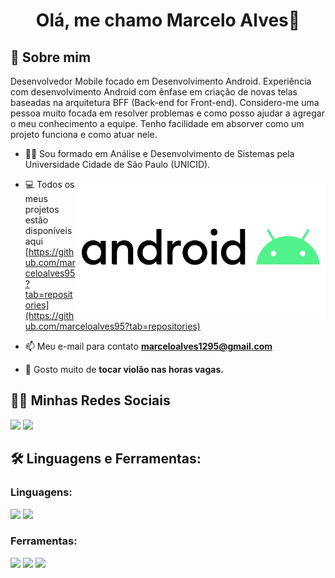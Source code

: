 <h1 align="center">Olá, me chamo Marcelo Alves👋</h1>

## 🚀 Sobre mim
Desenvolvedor Mobile focado em Desenvolvimento Android. Experiência com desenvolvimento Android com ênfase em criação de novas telas baseadas na arquitetura BFF (Back-end for Front-end).
Considero-me uma pessoa muito focada em resolver problemas e como posso ajudar a agregar o meu conhecimento a equipe. Tenho facilidade em absorver como um projeto funciona e como atuar nele. 

- 👨‍🎓 Sou formado em Análise e Desenvolvimento de Sistemas pela Universidade Cidade de São Paulo (UNICID).

<img src="https://github.com/marceloalves95/marceloalves95/blob/main/android.png" min-width="400px" max-width="400px" width="400px" align="right" alt="Computador iuriCode">

- 💻 Todos os meus projetos estão disponíveis aqui [https://github.com/marceloalves95?tab=repositories](https://github.com/marceloalves95?tab=repositories)

- 📫 Meu e-mail para contato **marceloalves1295@gmail.com**

- 🎸 Gosto muito de **tocar violão nas horas vagas.**

## 👨‍💻 Minhas Redes Sociais
<a href="https://www.linkedin.com/in/marceloalves95/"> <img src="https://img.shields.io/badge/LinkedIn-0077B5?style=for-the-badge&logo=linkedin&logoColor=white" /></a>
<a href="https://www.instagram.com/marceloalves95/"><img src="https://img.shields.io/badge/Instagram-E4405F?style=for-the-badge&logo=instagram&logoColor=white" /></a>

## 🛠 Linguagens e Ferramentas:
<h3 align="left">Linguagens:</h3>
<div>
  <img src="https://img.shields.io/badge/Android-3DDC84?style=for-the-badge&logo=android&logoColor=white" />
  <img src="https://img.shields.io/badge/Kotlin-0095D5?&style=for-the-badge&logo=kotlin&logoColor=white" />
</div>

<h3 align="left">Ferramentas:</h3>
<div>
  <img src="https://img.shields.io/badge/Jira-0052CC?style=for-the-badge&logo=firebase&logoColor=white" />
  <img src="https://img.shields.io/badge/Android_Studio-3DDC84?style=for-the-badge&logo=firebase&logoColor=white" />
  <img src="https://img.shields.io/badge/Visual_Studio_Code-0078D4?style=for-the-badge&logo=firebase&logoColor=white" />
</div>
